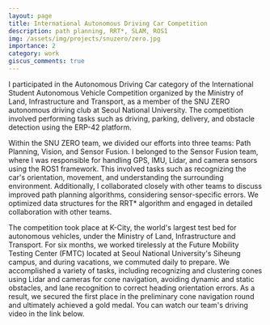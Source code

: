 ```yaml
---
layout: page
title: International Autonomous Driving Car Competition
description: path planning, RRT*, SLAM, ROS1
img: /assets/img/projects/snuzero/zero.jpg
importance: 2
category: work
giscus_comments: true
---
```


I participated in the Autonomous Driving Car category of the International Student Autonomous Vehicle Competition organized by the Ministry of Land, Infrastructure and Transport, as a member of the SNU ZERO autonomous driving club at Seoul National University. The competition involved performing tasks such as driving, parking, delivery, and obstacle detection using the ERP-42 platform.

Within the SNU ZERO team, we divided our efforts into three teams: Path Planning, Vision, and Sensor Fusion. I belonged to the Sensor Fusion team, where I was responsible for handling GPS, IMU, Lidar, and camera sensors using the ROS1 framework. This involved tasks such as recognizing the car's orientation, movement, and understanding the surrounding environment. Additionally, I collaborated closely with other teams to discuss improved path planning algorithms, considering sensor-specific errors. We optimized data structures for the RRT* algorithm and engaged in detailed collaboration with other teams.

The competition took place at K-City, the world's largest test bed for autonomous vehicles, under the Ministry of Land, Infrastructure and Transport. For six months, we worked tirelessly at the Future Mobility Testing Center (FMTC) located at Seoul National University's Siheung campus, and during vacations, we commuted daily to prepare. We accomplished a variety of tasks, including recognizing and clustering cones using Lidar and cameras for cone navigation, avoiding dynamic and static obstacles, and lane recognition to correct heading orientation errors. As a result, we secured the first place in the preliminary cone navigation round and ultimately achieved a gold medal. You can watch our team's driving video in the link below.
